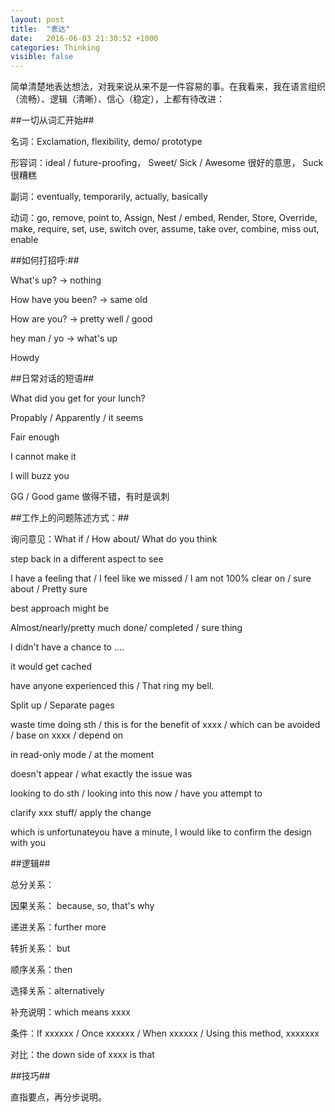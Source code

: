 ```yaml
---
layout: post
title:  "表达"
date:   2016-06-03 21:30:52 +1000
categories: Thinking
visible: false
---
```


简单清楚地表达想法，对我来说从来不是一件容易的事。在我看来，我在语言组织（流畅）、逻辑（清晰）、信心（稳定），上都有待改进：

##一切从词汇开始##

名词：Exclamation, flexibility, demo/ prototype

形容词：ideal / future-proofing， Sweet/ Sick / Awesome  很好的意思， Suck 很糟糕

副词：eventually, temporarily, actually, basically

动词：go, remove, point to, Assign, Nest / embed, Render, Store, Override, make, require, set, use, switch over, assume, take over, combine, miss out, enable

##如何打招呼:##

 What's up? -> nothing

 How have you been? -> same old

 How are you? -> pretty well / good

 hey man / yo -> what's up

 Howdy

##日常对话的短语##

What did you get for your lunch?

Propably / Apparently / it seems

Fair enough

I cannot make it

I will buzz you

GG / Good game 做得不错，有时是讽刺

##工作上的问题陈述方式：##

询问意见：What if / How about/ What do you think

step back in a different aspect to see

I have a feeling that / I feel like we missed / I am not 100% clear on / sure about / Pretty sure

best approach might be

Almost/nearly/pretty much done/ completed / sure thing

I didn't have a chance to ....

it would get cached

have anyone experienced this / That ring my bell.

Split up / Separate pages

waste time doing sth / this is for the benefit of xxxx / which can be avoided  / base on xxxx / depend on

in read-only mode / at the moment

doesn't appear / what exactly the issue was

looking to do sth / looking into this now / have you attempt to

clarify xxx stuff/ apply the change

which is unfortunateyou have a minute, I would like to confirm the design with you

##逻辑##

总分关系：

因果关系： because, so, that's why

递进关系：further more

转折关系： but

顺序关系：then

选择关系：alternatively

补充说明：which means xxxx

条件：If xxxxxx / Once xxxxxx / When xxxxxx / Using this method, xxxxxxx

对比：the down side of xxxx is that

##技巧##

直指要点，再分步说明。
